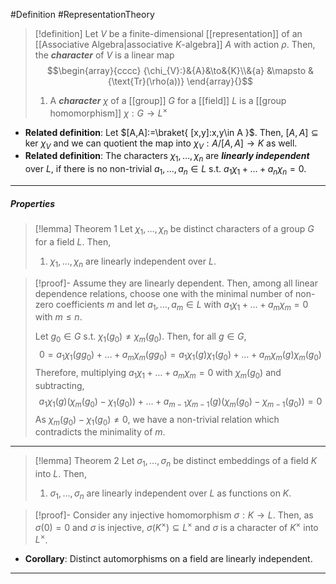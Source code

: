 #Definition #RepresentationTheory 

> [!definition]
> Let $V$ be a finite-dimensional [[representation]] of an [[Associative Algebra|associative $K$-algebra]] $A$ with action $\rho$. Then, the ***character*** of $V$ is a linear map $$\begin{array}{cccc} {\chi_{V}:}&{A}&\to&{K}\\&{a} &\mapsto & {\text{Tr}(\rho(a))} \end{array}{}$$
> 1. A ***character*** $\chi$ of a [[group]] $G$ for a [[field]] $L$ is a [[group homomorphism]] $\chi:G\to L^\times$
- **Related definition**: Let $[A,A]:=\braket{ [x,y]:x,y\in A }$. Then, $[A,A]\subseteq \text{ker }\chi_{V}$ and we can quotient the map into $\chi_{V}:A / [A,A]\to K$ as well.
- **Related definition**: The characters $\chi_{1},\dots,\chi_{n}$ are ***linearly independent*** over $L$, if there is no non-trivial $a_{1},\dots,a_{n}\in L$ s.t. $a_{1}\chi_{1}+\dots+a_{n}\chi_{n}=0$.
---
##### Properties
> [!lemma] Theorem 1
> Let $\chi_{1},\dots,\chi_{n}$ be distinct characters of a group $G$ for a field $L$. Then, 
> 1. $\chi_{1},\dots,\chi_{n}$ are linearly independent over $L$.

> [!proof]-
> Assume they are linearly dependent. Then, among all linear dependence relations, choose one with the minimal number of non-zero coefficients $m$ and let $a_{1},\dots,a_{m}\in L$ with $a_{1}\chi_{1}+\dots+a_{m}\chi_{m}=0$ with $m\leq n$.
> 
> Let $g_{0}\in G$ s.t. $\chi_{1}(g_{0})\neq \chi_{m}(g_{0})$. Then, for all $g\in G$, $$0=a_{1}\chi_{1}(g g_{0})+\dots+a_{m}\chi_{m}(g g_{0})=a_{1}\chi_{1}(g)\chi_{1}(g_{0})+\dots+a_m\chi_{m}(g)\chi_{m}(g_{0})$$Therefore, multiplying $a_{1}\chi_{1}+\dots+ a_{m}\chi_{m}=0$ with $\chi_{m}(g_{0})$ and subtracting, $$a_{1}\chi_{1}(g)(\chi_{m}(g_{0})-\chi_{1}(g_{0}))+\dots+a_{m-1}\chi_{m-1}(g)(\chi_{m}(g_{0})-\chi_{m-1}(g_{0}))=0$$As $\chi_{m}(g_{0})-\chi_{1}(g_{0})\neq 0$, we have a non-trivial relation which contradicts the minimality of $m$.
---
> [!lemma] Theorem 2
> Let $\sigma_{1},\dots,\sigma_{n}$ be distinct embeddings of a field $K$ into $L$. Then, 
> 1. $\sigma_{1},\dots,\sigma_{n}$ are linearly independent over $L$ as functions on $K$. 

> [!proof]-
> Consider any injective homomorphism $\sigma:K\to L$. Then, as $\sigma(0)=0$ and $\sigma$ is injective, $\sigma(K^\times)\subseteq L^\times$ and $\sigma$ is a character of $K^\times$ into $L^\times$. 
- **Corollary**: Distinct automorphisms on a field are linearly independent. 
---
